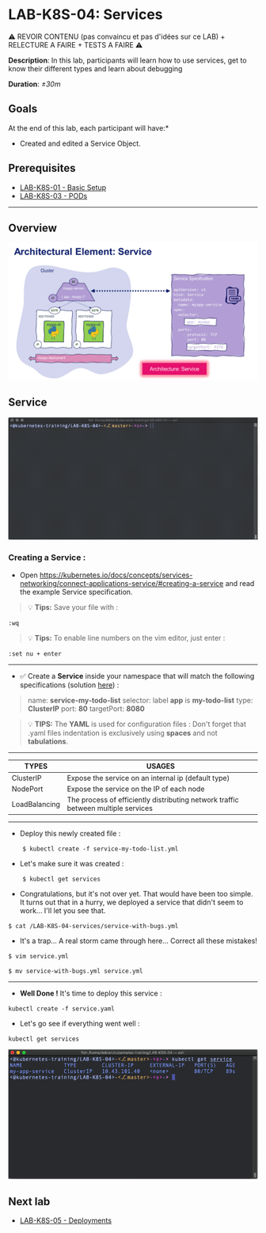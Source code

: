 # LAB-K8S-04: Services

⚠️ REVOIR CONTENU (pas convaincu et pas d'idées sur ce LAB) + RELECTURE A FAIRE + TESTS A FAIRE ⚠️

**Description**: In this lab, participants will learn how to use services, get to know their different types and learn about debugging

**Duration**: *±30m*

## Goals

At the end of this lab, each participant will have:*
- Created and edited a Service Object.


## Prerequisites
 - [LAB-K8S-01 - Basic Setup](../LAB-K8S-01/README.MD)
 - [LAB-K8S-03 - PODs](../LAB-K8S-03/README.MD)

---
## Overview

![Arch](./img/00-service.png)

## Service

![Service example](./img/01-service.gif)
### Creating a Service :

- Open https://kubernetes.io/docs/concepts/services-networking/connect-applications-service/#creating-a-service and read the example Service specification.

>:bulb: **Tips:** Save your file with :
```
:wq
```

>:bulb: **Tips:** To enable line numbers on the vim editor, just enter :

```
:set nu + enter
```
---

- :white_check_mark: Create a **Service** inside your namespace that will match the following specifications (solution [here](./solutions/)) :
> name: **service-my-todo-list**
> selector: label **app** is **my-todo-list**
> type: **ClusterIP**
> port: **80**
> targetPort: **8080**
  
> :bulb: **TIPS:** The **YAML** is used for configuration files :
> Don't forget that .yaml files indentation is exclusively using  **spaces** and not **tabulations**.
---
| TYPES | USAGES |
|--|--|
| ClusterIP | Expose the service on an internal ip (default type) |
| NodePort | Expose the service on the IP of each node |
| LoadBalancing | The process of efficiently distributing network traffic between multiple services |

---
  
- Deploy this newly created file :
```
    $ kubectl create -f service-my-todo-list.yml
```
- Let's make sure it was created :
```
    $ kubectl get services
``` 
- Congratulations, but it's not over yet. That would have been too simple. It turns out that in a hurry, we deployed a service that didn't seem to work... I'll let you see that.
       
```
$ cat /LAB-K8S-04-services/service-with-bugs.yml
```

-  It's a trap... A real storm came through here... Correct all these mistakes!
    
``` shell
$ vim service.yml
```

``` shell
$ mv service-with-bugs.yml service.yml
```

---

-  **Well Done !** It's time to deploy this service :
    

```
kubectl create -f service.yaml
```

-   Let's go see if everything went well :
    
```
kubectl get services
```

![Get service](./img/04-service.png)

 ## Next lab 
 
  - [LAB-K8S-05 - Deployments](../LAB-K8S-05/README.MD)
